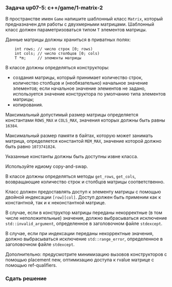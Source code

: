 ### Задача up07-5: c++/game/1-matrix-2

В пространстве имен `Game` напишите шаблонный класс `Matrix`, который
предназначен для работы с двухмерными матрицами. Шаблонный класс должен
параметризоваться типом `T` элементов матрицы.

Данные матрицы должны храниться в приватных полях:

        int rows; // число строк [0; rows)
        int cols; // число столбцов [0; cols)
        T *m;     // элементы матрицы

В классе должны определяться конструкторы:

-   создания матрицы, который принимает количество строк, количество
    столбцов и (необязательно) начальное значение элементов; если
    начальное значение элементов не задано, используется значение
    конструктора по умолчанию типа элементов матрицы;
-   копирования.

Максимальный допустимый размер матрицы определяется константами
`ROWS_MAX` и `COLS_MAX`, значения которых должны быть равны `16384`.

Максимальный размер памяти в байтах, которую может занимать матрица,
определяется константой `MEM_MAX`, значение которой должно быть равно
`1073741824`.

Указанные константы должны быть доступны извне класса.

Используйте идиому copy-and-swap.

В классе должны определяться методы `get_rows`, `get_cols`, возвращающие
количество строк и столбцов матрицы соответственно.

Класс должен предоставлять доступ к элементу матрицы с помощью двойной
индексации `[row][col]`. Доступ должен быть применим как к константной,
так и к неконстантной матрице.

В случае, если в конструктор матрицы переданы некорректные (в том числе
неположительные) значения, должно выбрасываться исключение
`std::invalid_argument`, определенное в заголовочном файле `stdexcept`.

В случае, если при индексации переданы некорректные значения, должно
выбрасываться исключение `std::range_error`, определенное в заголовочном
файле `stdexcept`.

Дополнительно: предусмотрите минимизацию вызовов конструкторов с помощью
placement new, оптимизацию доступа к rvalue матрице с помощью
ref-qualifiers.

### Сдать решение
